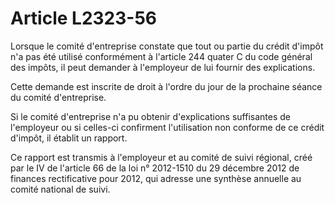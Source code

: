 # Article L2323-56

Lorsque le comité d'entreprise constate que tout ou partie du crédit d'impôt n'a pas été utilisé conformément à l'article 244 quater C du code général des impôts, il peut demander à l'employeur de lui fournir des explications.
  
    
Cette demande est inscrite de droit à l'ordre du jour de la prochaine séance du comité d'entreprise.
  
    
Si le comité d'entreprise n'a pu obtenir d'explications suffisantes de l'employeur ou si celles-ci confirment l'utilisation non conforme de ce crédit d'impôt, il établit un rapport.
  
    
Ce rapport est transmis à l'employeur et au comité de suivi régional, créé par le IV de l'article 66 de la loi n° 2012-1510 du 29 décembre 2012 de finances rectificative pour 2012, qui adresse une synthèse annuelle au comité national de suivi.
